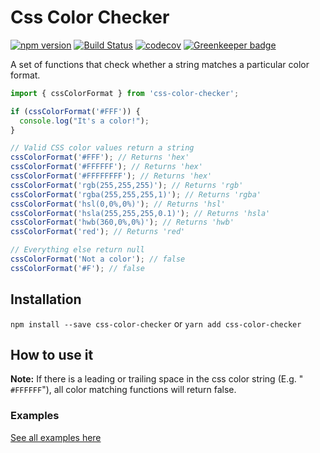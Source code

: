 # Css Color Checker
[![npm version](https://badge.fury.io/js/css-color-checker.svg)](https://badge.fury.io/js/css-color-checker) 
[![Build Status](https://travis-ci.org/PatrickShaw/css-color-checker.svg?branch=master)](https://travis-ci.org/PatrickShaw/css-color-checker) 
[![codecov](https://codecov.io/gh/PatrickShaw/css-color-checker/branch/master/graph/badge.svg)](https://codecov.io/gh/PatrickShaw/css-color-checker) 
[![Greenkeeper badge](https://badges.greenkeeper.io/PatrickShaw/css-color-checker.svg)](https://greenkeeper.io/)

A set of functions that check whether a string matches a particular color format.

```js
import { cssColorFormat } from 'css-color-checker';

if (cssColorFormat('#FFF')) {
  console.log("It's a color!");
}

// Valid CSS color values return a string
cssColorFormat('#FFF'); // Returns 'hex'
cssColorFormat('#FFFFFF'); // Returns 'hex'
cssColorFormat('#FFFFFFFF'); // Returns 'hex'
cssColorFormat('rgb(255,255,255)'); // Returns 'rgb'
cssColorFormat('rgba(255,255,255,1)'); // Returns 'rgba'
cssColorFormat('hsl(0,0%,0%)'); // Returns 'hsl'
cssColorFormat('hsla(255,255,255,0.1)'); // Returns 'hsla'
cssColorFormat('hwb(360,0%,0%)'); // Returns 'hwb'
cssColorFormat('red'); // Returns 'red'

// Everything else return null
cssColorFormat('Not a color'); // false
cssColorFormat('#F'); // false
```


## Installation
`npm install --save css-color-checker` or `yarn add css-color-checker`

## How to use it
**Note:** If there is a leading or trailing space in the css color string (E.g. "` #FFFFFF`"), all color matching functions will return false.

### Examples
[See all examples here](EXAMPLES.md)
